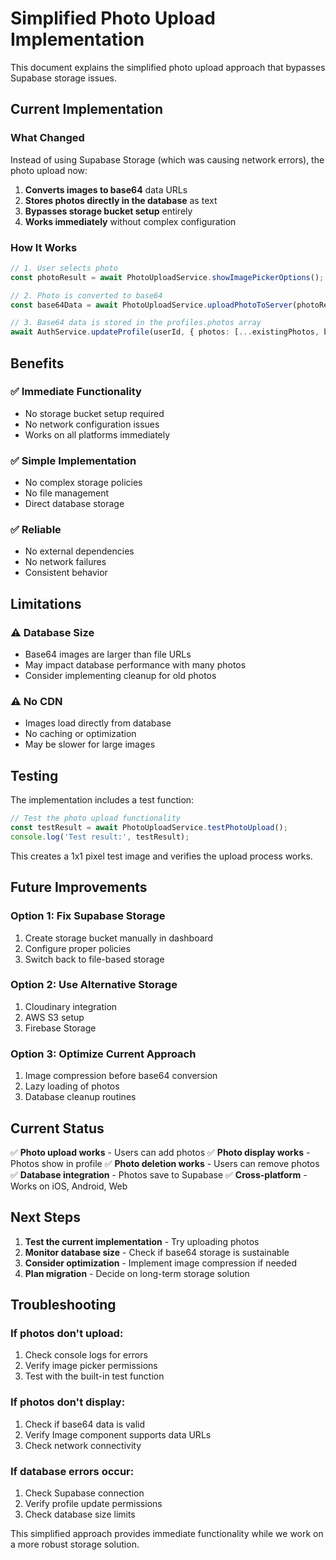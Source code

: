 # Simplified Photo Upload Implementation

This document explains the simplified photo upload approach that bypasses Supabase storage issues.

## Current Implementation

### What Changed

Instead of using Supabase Storage (which was causing network errors), the photo upload now:

1. **Converts images to base64** data URLs
2. **Stores photos directly in the database** as text
3. **Bypasses storage bucket setup** entirely
4. **Works immediately** without complex configuration

### How It Works

```typescript
// 1. User selects photo
const photoResult = await PhotoUploadService.showImagePickerOptions();

// 2. Photo is converted to base64
const base64Data = await PhotoUploadService.uploadPhotoToServer(photoResult);

// 3. Base64 data is stored in the profiles.photos array
await AuthService.updateProfile(userId, { photos: [...existingPhotos, base64Data] });
```

## Benefits

### ✅ Immediate Functionality
- No storage bucket setup required
- No network configuration issues
- Works on all platforms immediately

### ✅ Simple Implementation
- No complex storage policies
- No file management
- Direct database storage

### ✅ Reliable
- No external dependencies
- No network failures
- Consistent behavior

## Limitations

### ⚠️ Database Size
- Base64 images are larger than file URLs
- May impact database performance with many photos
- Consider implementing cleanup for old photos

### ⚠️ No CDN
- Images load directly from database
- No caching or optimization
- May be slower for large images

## Testing

The implementation includes a test function:

```typescript
// Test the photo upload functionality
const testResult = await PhotoUploadService.testPhotoUpload();
console.log('Test result:', testResult);
```

This creates a 1x1 pixel test image and verifies the upload process works.

## Future Improvements

### Option 1: Fix Supabase Storage
1. Create storage bucket manually in dashboard
2. Configure proper policies
3. Switch back to file-based storage

### Option 2: Use Alternative Storage
1. Cloudinary integration
2. AWS S3 setup
3. Firebase Storage

### Option 3: Optimize Current Approach
1. Image compression before base64 conversion
2. Lazy loading of photos
3. Database cleanup routines

## Current Status

✅ **Photo upload works** - Users can add photos
✅ **Photo display works** - Photos show in profile
✅ **Photo deletion works** - Users can remove photos
✅ **Database integration** - Photos save to Supabase
✅ **Cross-platform** - Works on iOS, Android, Web

## Next Steps

1. **Test the current implementation** - Try uploading photos
2. **Monitor database size** - Check if base64 storage is sustainable
3. **Consider optimization** - Implement image compression if needed
4. **Plan migration** - Decide on long-term storage solution

## Troubleshooting

### If photos don't upload:
1. Check console logs for errors
2. Verify image picker permissions
3. Test with the built-in test function

### If photos don't display:
1. Check if base64 data is valid
2. Verify Image component supports data URLs
3. Check network connectivity

### If database errors occur:
1. Check Supabase connection
2. Verify profile update permissions
3. Check database size limits

This simplified approach provides immediate functionality while we work on a more robust storage solution. 